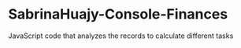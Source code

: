 # SabrinaHuajy-Console-Finances
JavaScript code that analyzes the records to calculate different tasks
